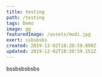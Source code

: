 ```yaml
---
title: testing
path: /testing
tags: Demo
image: gg
featuredImage: /assets/modi.jpg
exert: ssbsbsbs
created: 2019-12-02T18:20:59.099Z
updated: 2019-12-02T18:20:59.151Z
---
```

bssbsbsbsbs

